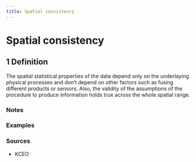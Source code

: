 ```yaml
---
title: Spatial consistency
---
```


# Spatial consistency

## 1 Definition

The spatial statistical properties of the data depend only on the underlaying physical processes and don’t depend on other factors such as fusing different products or sensors. Also, the validity of the assumptions of the procedure to produce information holds true across the whole spatial range.

### Notes 

### Examples 

### Sources
- KCEO
